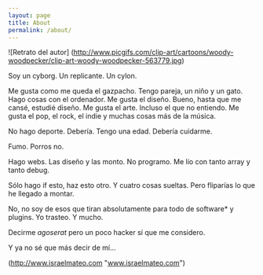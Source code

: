 ```yaml
---
layout: page
title: About
permalink: /about/
---
```

![Retrato del autor]
(http://www.picgifs.com/clip-art/cartoons/woody-woodpecker/clip-art-woody-woodpecker-563779.jpg)


Soy un cyborg. Un replicante. Un cylon.

Me gusta como me queda el gazpacho. Tengo pareja, un niño y un gato. Hago cosas con el ordenador. Me gusta el diseño. Bueno, hasta que me cansé, estudié diseño. Me gusta el arte. Incluso el que no entiendo. Me gusta el pop, el rock, el indie y muchas cosas más de la música.

No hago deporte. Debería. Tengo una edad. Debería cuidarme.

Fumo. Porros no.

Hago webs. Las diseño y las monto. No programo. Me lío con tanto array y tanto debug.

Sólo hago if esto, haz esto otro. Y cuatro cosas sueltas. Pero fliparías lo que he llegado a montar.

No, no soy de esos que tiran absolutamente para todo de software* y plugins. Yo trasteo. Y mucho.

Decirme *agoserat* pero un poco hacker sí que me considero.

Y ya no sé que más decir de mí...

(http://www.israelmateo.com "www.israelmateo.com")